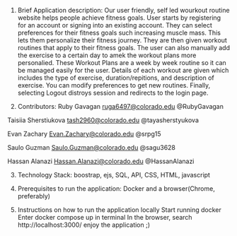 1. Brief Application description:
Our user friendly, self led wourkout routine website helps people achieve fitness goals. User starts by registering for an account or signing into an existing account. They can select preferences for their fitness goals such increasing muscle mass. This lets them personalize their fitness journey. They are then given workout routines that apply to their fitness goals. The user can also manually add the exercise to a certain day to amek the workout plans more personalied. These Workout Plans are a week by week routine so it can be managed easily for the user. Details of each workout are given which includes the type of exercise, duration/repitions, and description of exercise. You can modify preferences to get new routines.
Finally, selecting Logout distroys session and redirects to the login page.

2. Contributors:
Ruby Gavagan
ruga6497@colorado.edu
@RubyGavagan

Taisiia Sherstiukova
tash2960@colorado.edu
@tayasherstyukova

Evan Zachary
Evan.Zachary@colorado.edu
@srpg15

Saulo Guzman
Saulo.Guzman@colorado.edu
@sagu3628

Hassan Alanazi
Hassan.Alanazi@colorado.edu
@HassanAlanazi

3. Technology Stack:
boostrap, ejs, SQL, API, CSS, HTML, javascript

4. Prerequisites to run the application:
Docker and a browser(Chrome, preferably)

5. Instructions on how to run the application locally
Start running docker
Enter docker compose up in terminal
In the browser, search http://localhost:3000/
enjoy the application ;)

